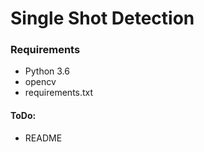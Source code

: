 # Single Shot Detection
### Requirements
- Python 3.6
- opencv
- requirements.txt
#### ToDo:
- README
